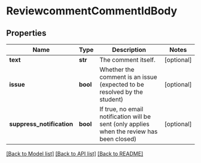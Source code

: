 # ReviewcommentCommentIdBody

## Properties
Name | Type | Description | Notes
------------ | ------------- | ------------- | -------------
**text** | **str** | The comment itself. | [optional] 
**issue** | **bool** | Whether the comment is an issue (expected to be resolved by the student) | [optional] 
**suppress_notification** | **bool** | If true, no email notification will be sent (only applies when the review has been closed) | [optional] 

[[Back to Model list]](../README.md#documentation-for-models) [[Back to API list]](../README.md#documentation-for-api-endpoints) [[Back to README]](../README.md)

